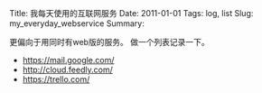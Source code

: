 Title: 我每天使用的互联网服务
Date: 2011-01-01
Tags: log, list
Slug: my_everyday_webservice
Summary: 

更偏向于用同时有web版的服务。
做一个列表记录一下。

- <https://mail.google.com/>
- <http://cloud.feedly.com/>
- <https://trello.com/>